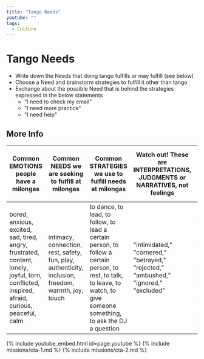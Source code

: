 ```yaml
---
title: "Tango Needs"
youtube: ""
tags:
  - Culture
---
```


# Tango Needs #

* Write down the Needs that doing tango fulfills or may fulfill (see below) 
* Choose a Need and brainstorm strategies to fulfill it other than tango
* Exchange about the possible Need that is behind the strategies expressed in the below statements
  * "I need to check my email" 
  * "I need more practice"
  * "I need help"

## More Info ## 

| Common EMOTIONS people have a milongas | Common NEEDS we are seeking to fulfill at milongas | Common STRATEGIES we use to fulfill needs at milongas | Watch out! These are INTERPRETATIONS, JUDGMENTS or NARRATIVES, not feelings | Watch out! These are DEMANDS, not requests and not needs | 
| --- | --- | --- | --- | --- |
| bored, anxious, excited, sad, tired, angry, frustrated, content, lonely, joyful, torn, conflicted, inspired, afraid, curious, peaceful, calm | intimacy, connection, rest, safety, fun, play, authenticity, inclusion, freedom, warmth, joy, touch | to dance, to lead, to follow, to lead a certain person, to follow a certain person, to rest, to talk, to leave, to watch, to give someone something, to ask the DJ a question | "intimidated," "cornered," "betrayed," "rejected," "ambushed," "ignored," "excluded" | "i need to dance with Henry," "i need to dance right now," "i need someone to ask me to dance," "i need a drink," "i need to be close to you" |

{% include youtube_embed.html id=page.youtube %}
{% include missions/cta-1.md %}
{% include missions/cta-2.md %}
